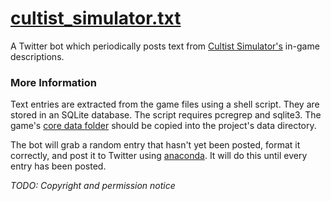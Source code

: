 # [cultist_simulator.txt](https://twitter.com/cultist_txt)

A Twitter bot which periodically posts text from [Cultist Simulator's](https://weatherfactory.biz/cultist-simulator/) in-game descriptions.

### More Information

Text entries are extracted from the game files using a shell script. They are  stored in an SQLite database. The script requires pcregrep and sqlite3. The game's [core data folder](https://cultistsimulator.gamepedia.com/Modding#Modding_game_files) should be copied into the project's data directory.

The bot will grab a random entry that hasn't yet been posted, format it correctly, and post it to Twitter using [anaconda](https://github.com/ChimeraCoder/anaconda). It will do this until every entry has been posted.

*TODO: Copyright and permission notice*
